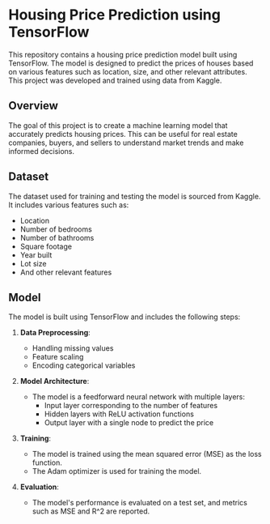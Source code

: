 # Housing Price Prediction using TensorFlow

This repository contains a housing price prediction model built using TensorFlow. The model is designed to predict the prices of houses based on various features such as location, size, and other relevant attributes. This project was developed and trained using data from Kaggle.

## Overview

The goal of this project is to create a machine learning model that accurately predicts housing prices. This can be useful for real estate companies, buyers, and sellers to understand market trends and make informed decisions.

## Dataset

The dataset used for training and testing the model is sourced from Kaggle. It includes various features such as:

- Location
- Number of bedrooms
- Number of bathrooms
- Square footage
- Year built
- Lot size
- And other relevant features

## Model

The model is built using TensorFlow and includes the following steps:

1. **Data Preprocessing**:
    - Handling missing values
    - Feature scaling
    - Encoding categorical variables

2. **Model Architecture**:
    - The model is a feedforward neural network with multiple layers:
        - Input layer corresponding to the number of features
        - Hidden layers with ReLU activation functions
        - Output layer with a single node to predict the price

3. **Training**:
    - The model is trained using the mean squared error (MSE) as the loss function.
    - The Adam optimizer is used for training the model.

4. **Evaluation**:
    - The model's performance is evaluated on a test set, and metrics such as MSE and R^2 are reported.

